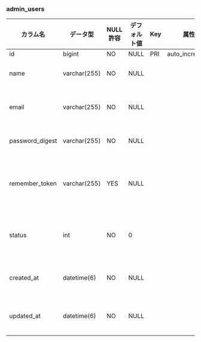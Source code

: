 ### admin_users
|カラム名|データ型|NULL許容|デフォルト値|Key|属性|説明|
|----|----|----|----|----|----|----|
|id|bigint|NO|NULL|PRI|auto_increment|id|
|name|varchar(255)|NO|NULL|||管理者名前|
|email|varchar(255)|NO|NULL|||管理者Eメール|
|password_digest|varchar(255)|NO|NULL|||パスワード|
|remember_token|varchar(255)|YES|NULL|||忘れパスワードトーケン|
|status|int|NO|0|||状態（無効、有効）|
|created_at|datetime(6)|NO|NULL|||レコード作成日時|
|updated_at|datetime(6)|NO|NULL|||レコード更新日時|